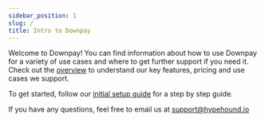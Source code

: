 ```yaml
---
sidebar_position: 1
slug: /
title: Intro to Downpay
---
```


Welcome to Downpay! You can find information about how to use Downpay for a variety of use cases and where to get further support if you need it. Check out the [overview](./1-overview.md) to understand our key features, pricing and use cases we support.

To get started, follow our [initial setup guide](./Initial%20Setup/index.md) for a step by step guide.

If you have any questions, feel free to email us at [support@hypehound.io](mailto:support@hypehound.io)